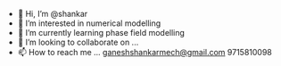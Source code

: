 - 👋 Hi, I’m @shankar
- 👀 I’m interested in numerical modelling
- 🌱 I’m currently learning phase field modelling
- 💞️ I’m looking to collaborate on ...
- 📫 How to reach me ... ganeshshankarmech@gmail.com
9715810098

<!---
412120052/412120052 is a ✨ special ✨ repository because its `README.md` (this file) appears on your GitHub profile.
You can click the Preview link to take a look at your changes.
--->
